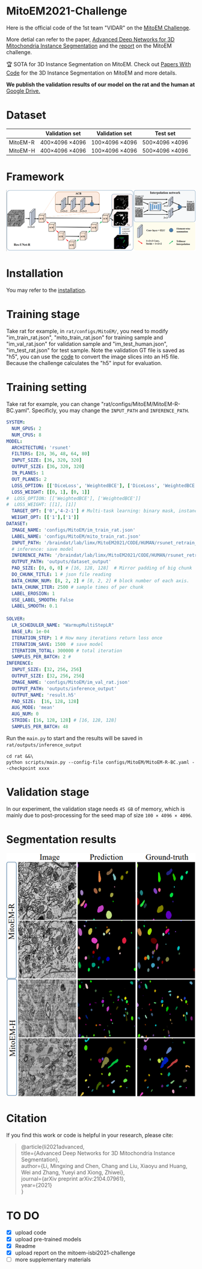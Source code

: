 # MitoEM2021-Challenge
Here is the official code of the 1st team "VIDAR" on the [MitoEM Challenge](https://mitoem.grand-challenge.org/evaluation/challenge/leaderboard/).

More detial can refer to the paper, [Advanced Deep Networks for 3D Mitochondria Instance Segmentation](https://arxiv.org/abs/2104.07961) and the [report](https://github.com/Limingxing00/MitoEM2021-Challenge/blob/main/MitoEM2021_Mingxing.pptx) on the MitoEM challenge.

🏆 SOTA for 3D Instance Segmentation on MitoEM. Check out [Papers With Code](https://paperswithcode.com/sota/3d-instance-segmentation-on-mitoem) for the 3D Instance Segmentation on MitoEM and more details.

**We publish the validation results of our model on the rat and the human at** [Google Drive.](https://drive.google.com/file/d/17LvjxGKtZb88PCWMPx8XyFCEtwl7DZUf/view?usp=sharing)  
# Dataset
|          | Validation set | Validation set | Test set       |
|----------|----------------|----------------|----------------|
| MitoEM-R | 400×4096 ×4096 | 100×4096 ×4096 | 500×4096 ×4096 |
| MitoEM-H | 400×4096 ×4096 | 100×4096 ×4096 | 500×4096 ×4096 |

# Framework
![framework](https://github.com/Limingxing00/MitoEM2021-Challenge/blob/main/figure/framework.png)

# Installation
You may refer to the [installation](https://github.com/zudi-lin/pytorch_connectomics#installation).

# Training stage
Take rat for example, in ```rat/configs/MitoEM/```, you need to modify "im_train_rat.json", "mito_train_rat.json" for training sample and "im_val_rat.json" for validation sample and "im_test_human.json", "im_test_rat.json" for test sample. Note the validation GT file is saved as "h5", you can use the [code](https://github.com/donglaiw/MitoEM-challenge/tree/main/aux) to convert the image slices into an H5 file. Because the challenge calculates the "h5" input for evaluation.  

# Training setting
Take rat for example, you can change "rat/configs/MitoEM/MitoEM-R-BC.yaml". Specificly, you may change the ```INPUT_PATH``` and ```INFERENCE_PATH```.

``` yaml
SYSTEM:
  NUM_GPUS: 2
  NUM_CPUS: 8
MODEL:
  ARCHITECTURE: 'rsunet'
  FILTERS: [28, 36, 48, 64, 80]
  INPUT_SIZE: [36, 320, 320]
  OUTPUT_SIZE: [36, 320, 320]
  IN_PLANES: 1
  OUT_PLANES: 2
  LOSS_OPTION: [['DiceLoss', 'WeightedBCE'], ['DiceLoss', 'WeightedBCE']]
  LOSS_WEIGHT: [[0, 1], [0, 1]]
#  LOSS_OPTION: [['WeightedBCE'], ['WeightedBCE']]
#  LOSS_WEIGHT: [[1], [1]]
  TARGET_OPT: ['0','4-2-1'] # Multi-task learning: binary mask, instance segmentation
  WEIGHT_OPT: [['1'],['1']]
DATASET:
  IMAGE_NAME: 'configs/MitoEM/im_train_rat.json'
  LABEL_NAME: 'configs/MitoEM/mito_train_rat.json'
  INPUT_PATH: '/braindat/lab/limx/MitoEM2021/CODE/HUMAN/rsunet_retrain_297000_v2/' # work container
  # inference: save model
  INFERENCE_PATH: '/braindat/lab/limx/MitoEM2021/CODE/HUMAN/rsunet_retrain_297000_v2/'
  OUTPUT_PATH: 'outputs/dataset_output'
  PAD_SIZE: [0, 0, 0] # [16, 128, 128]  # Mirror padding of big chunk
  DO_CHUNK_TITLE: 1 # json file reading
  DATA_CHUNK_NUM: [8, 2, 2] # [8, 2, 2] # block number of each axis.
  DATA_CHUNK_ITER: 2500 # sample times of per chunk
  LABEL_EROSION: 1
  USE_LABEL_SMOOTH: False
  LABEL_SMOOTH: 0.1

SOLVER:
  LR_SCHEDULER_NAME: "WarmupMultiStepLR"
  BASE_LR: 1e-04
  ITERATION_STEP: 1 # How many iterations return loss once
  ITERATION_SAVE: 1500  # save model
  ITERATION_TOTAL: 300000 # total iteration
  SAMPLES_PER_BATCH: 2 #
INFERENCE:
  INPUT_SIZE: [32, 256, 256]
  OUTPUT_SIZE: [32, 256, 256]
  IMAGE_NAME: 'configs/MitoEM/im_val_rat.json'
  OUTPUT_PATH: 'outputs/inference_output'
  OUTPUT_NAME: 'result.h5'
  PAD_SIZE:  [16, 128, 128]
  AUG_MODE: 'mean'
  AUG_NUM: 0
  STRIDE: [16, 128, 128] # [16, 128, 128]
  SAMPLES_PER_BATCH: 48
```
Run the ```main.py``` to start and the results will be saved in ```rat/outputs/inference_output```
```shell
cd rat &&\
python scripts/main.py --config-file configs/MitoEM/MitoEM-R-BC.yaml --checkpoint xxxx
```


# Validation stage
In our experiment, the validation stage needs ```45 GB``` of memory, which is mainly due to post-processing for the seed map of size ```100 × 4096 × 4096```.

# Segmentation results


![segmentation results](https://github.com/Limingxing00/MitoEM2021-Challenge/blob/main/figure/seg_results.png)

# Citation
If you find this work or code is helpful in your research, please cite:
>@article{li2021advanced,  
  title={Advanced Deep Networks for 3D Mitochondria Instance Segmentation},  
  author={Li, Mingxing and Chen, Chang and Liu, Xiaoyu and Huang, Wei and Zhang, Yueyi and Xiong, Zhiwei},  
  journal={arXiv preprint arXiv:2104.07961},  
  year={2021}  
}  

# TO DO
- [x] upload code
- [x] upload pre-trained models
- [x] Readme
- [x] upload report on the mitoem-isbi2021-challenge
- [ ] more supplementary materials
